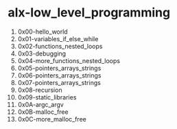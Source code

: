 # alx-low_level_programming
1. 0x00-hello_world
2. 0x01-variables_if_else_while
3. 0x02-functions_nested_loops
4. 0x03-debugging
5. 0x04-more_functions_nested_loops
6. 0x05-pointers_arrays_strings
7. 0x06-pointers_arrays_strings
8. 0x07-pointers_arrays_strings
9. 0x08-recursion
10. 0x09-static_libraries
11. 0x0A-argc_argv
12. 0x0B-malloc_free
13. 0x0C-more_malloc_free
